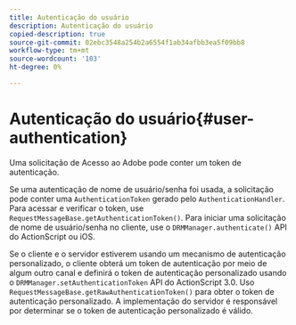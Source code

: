 ```yaml
---
title: Autenticação do usuário
description: Autenticação do usuário
copied-description: true
source-git-commit: 02ebc3548a254b2a6554f1ab34afbb3ea5f09bb8
workflow-type: tm+mt
source-wordcount: '103'
ht-degree: 0%

---
```


# Autenticação do usuário{#user-authentication}

Uma solicitação de Acesso ao Adobe pode conter um token de autenticação.

Se uma autenticação de nome de usuário/senha foi usada, a solicitação pode conter uma `AuthenticationToken` gerado pelo `AuthenticationHandler`. Para acessar e verificar o token, use `RequestMessageBase.getAuthenticationToken()`. Para iniciar uma solicitação de nome de usuário/senha no cliente, use o `DRMManager.authenticate()` API do ActionScript ou iOS.

Se o cliente e o servidor estiverem usando um mecanismo de autenticação personalizado, o cliente obterá um token de autenticação por meio de algum outro canal e definirá o token de autenticação personalizado usando o `DRMManager.setAuthenticationToken` API do ActionScript 3.0. Uso `RequestMessageBase.getRawAuthenticationToken()` para obter o token de autenticação personalizado. A implementação do servidor é responsável por determinar se o token de autenticação personalizado é válido.
